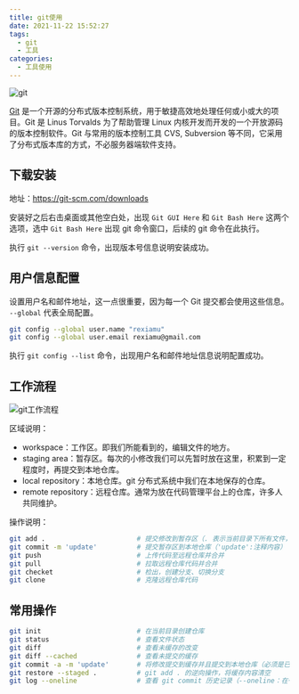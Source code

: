 ```yaml
---
title: git使用
date: 2021-11-22 15:52:27
tags:
  - git
  - 工具
categories:
  - 工具使用
---
```


![git](https://gitee.com/Rexiamu/image-hosting/raw/master/img/20211122160438.png)

[Git](https://git-scm.com/book/zh/v2) 是一个开源的分布式版本控制系统，用于敏捷高效地处理任何或小或大的项目。Git 是 Linus Torvalds 为了帮助管理 Linux 内核开发而开发的一个开放源码的版本控制软件。Git 与常用的版本控制工具 CVS, Subversion 等不同，它采用了分布式版本库的方式，不必服务器端软件支持。

<!-- more -->

## 下载安装

地址：https://git-scm.com/downloads

安装好之后右击桌面或其他空白处，出现 `Git GUI Here` 和 `Git Bash Here` 这两个选项，选中 `Git Bash Here` 出现 git 命令窗口，后续的 git 命令在此执行。

执行 `git --version` 命令，出现版本号信息说明安装成功。

## 用户信息配置

设置用户名和邮件地址，这一点很重要，因为每一个 Git 提交都会使用这些信息。 `--global` 代表全局配置。

```bash
git config --global user.name "rexiamu"
git config --global user.email rexiamu@gmail.com
```

执行 `git config --list` 命令，出现用户名和邮件地址信息说明配置成功。

## 工作流程

![git工作流程](https://gitee.com/Rexiamu/image-hosting/raw/master/img/20211122160702.png)

区域说明：

- workspace：工作区。即我们所能看到的，编辑文件的地方。
- staging area：暂存区。每次的小修改我们可以先暂时放在这里，积累到一定程度时，再提交到本地仓库。
- local repository：本地仓库。git 分布式系统中我们在本地保存的仓库。
- remote repository：远程仓库。通常为放在代码管理平台上的仓库，许多人共同维护。

操作说明：

```bash
git add .                       # 提交修改到暂存区（. 表示当前目录下所有文件，提交指定文件时写成指定文件路径，如：./files/1.txt）
git commit -m 'update'          # 提交暂存区到本地仓库（'update':注释内容）
git push                        # 上传代码至远程仓库并合并
git pull                        # 拉取远程仓库代码并合并
git checket                     # 检出，创建分支、切换分支
git clone                       # 克隆远程仓库代码
```

## 常用操作
```bash
git init                        # 在当前目录创建仓库
git status                      # 查看文件状态
git diff                        # 查看未缓存的改变
git diff --cached               # 查看未提交的缓存
git commit -a -m 'update'       # 将修改提交到缓存并且提交到本地仓库（必须是已经跟踪过的文件）
git restore --staged .          # git add . 的逆向操作，将缓存内容清空
git log --oneline               # 查看 git commit 历史记录（--oneline：在一行显示）
```
